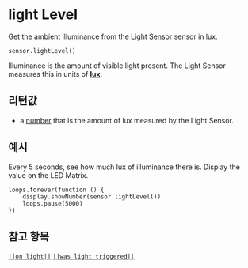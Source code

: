 # light Level

Get the ambient illuminance from the [Light Sensor](https://www.seeedstudio.com/edu/grove-zero.html "Grove Zero Light Sensor") sensor in lux.

```sig
sensor.lightLevel()
```

Illuminance is the amount of visible light present. The Light Sensor measures this in units of [**lux**](https://wikipedia.org/wiki/Lux).

## 리턴값

* a [number](/types/number) that is the amount of lux measured by the Light Sensor.

## 예시

Every 5 seconds, see how much lux of illuminance there is. Display the value on the LED Matrix.

```blocks
loops.forever(function () {
    display.showNumber(sensor.lightLevel())
    loops.pause(5000)
})
```

## 참고 항목

[`||on light||`](/reference/sensor/on-light) [`||was light triggered||`](/reference/sensor/was-light-triggered)